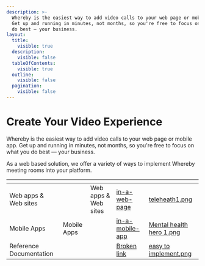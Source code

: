 ```yaml
---
description: >-
  Whereby is the easiest way to add video calls to your web page or mobile app.
  Get up and running in minutes, not months, so you're free to focus on what you
  do best — your business.
layout:
  title:
    visible: true
  description:
    visible: false
  tableOfContents:
    visible: true
  outline:
    visible: false
  pagination:
    visible: false
---
```


# Create Your Video Experience

Whereby is the easiest way to add video calls to your web page or mobile app. Get up and running in minutes, not months, so you're free to focus on what you do best — your business.

As a web based solution, we offer a variety of ways to implement Whereby meeting rooms into your platform.

<table data-view="cards"><thead><tr><th></th><th data-hidden></th><th data-hidden></th><th data-hidden data-card-target data-type="content-ref"></th><th data-hidden data-card-cover data-type="files"></th></tr></thead><tbody><tr><td>Web apps &#x26; Web sites</td><td></td><td>Web apps &#x26; Web sites</td><td><a href="whereby-101/create-your-video-experience/in-a-web-page/">in-a-web-page</a></td><td><a href=".gitbook/assets/teleheath1.png">teleheath1.png</a></td></tr><tr><td>Mobile Apps</td><td>Mobile Apps</td><td></td><td><a href="whereby-101/create-your-video-experience/in-a-mobile-app/">in-a-mobile-app</a></td><td><a href=".gitbook/assets/Mental health hero 1.png">Mental health hero 1.png</a></td></tr><tr><td>Reference Documentation</td><td></td><td></td><td><a href="broken-reference">Broken link</a></td><td><a href=".gitbook/assets/easy to implement.png">easy to implement.png</a></td></tr></tbody></table>

